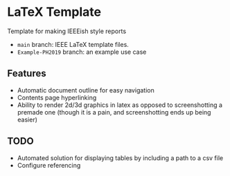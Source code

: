 # LaTeX Template
Template for making IEEEish style reports
- `main` branch: IEEE LaTeX template files.
- `Example-PH2019` branch: an example use case

## Features
- Automatic document outline for easy navigation
- Contents page hyperlinking
- Ability to render 2d/3d graphics in latex as opposed to screenshotting a premade one (though it is a pain, and screenshotting ends up being easier)

## TODO
- Automated solution for displaying tables by including a path to a csv file
- Configure referencing
